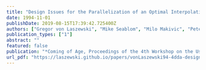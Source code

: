```yaml
---
title: "Design Issues for the Parallelization of an Optimal Interpolation Algorithm"
date: 1994-11-01
publishDate: 2019-08-15T17:39:42.725400Z
authors: ["Gregor von Laszewski", "Mike Seablom", "Milo Makivic", "Peter Lyster", "Sanya Ranka"]
publication_types: ["1"]
abstract: ""
featured: false
publication: "*Coming of Age, Proceedings of the 4th Workshop on the Use of Parallel Processing in Atmospheric Science*"
url_pdf: "https://laszewski.github.io/papers/vonLaszewski94-4dda-design.pdf"
---
```


